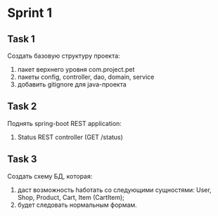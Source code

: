 # Sprint 1

## Task 1

Создать базовую структуру проекта:
1) пакет верхнего уровня com.project.pet
2) пакеты config, controller, dao, domain, service
3) добавить gitignore для java-проекта

## Task 2

Поднять spring-boot REST application:
1) Status REST controller (GET /status)

## Task 3

Создать схему БД, которая:
1) даст возможность hаботать со следующими сущностями: User, Shop, Product, Cart, Item (CartItem);
2) будет следовать нормальным формам.
